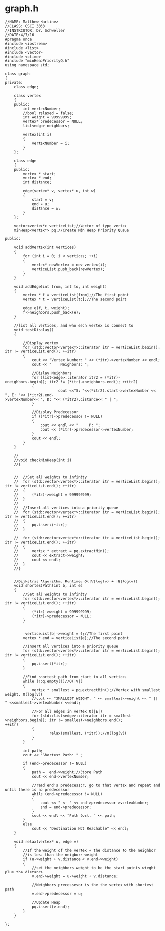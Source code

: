 # graph.h
	//NAME: Matthew Martinez
	//CLASS: CSCI 3333
	//INSTRCUTOR: Dr. Schweller
	//DATE:4/7/16
	#pragma once
	#include <iostream>
	#include <list>
	#include <vector>
	#include <ctime>
	#include "minHeapPriorityQ.h"
	using namespace std;

	class graph
	{
	private:
		class edge;

		class vertex
		{
		public:
			int vertexNumber;
			//bool relaxed = false;
			int weight = 99999999;
			vertex* predecessor = NULL;
			list<edge> neighbors;

			vertex(int i)
			{
				vertexNumber = i;
			}
		};

		class edge
		{
		public: 
			vertex * start;
			vertex * end;
			int distance;

			edge(vertex* v, vertex* u, int w)
			{
				start = v;
				end = u;
				distance = w;
			}
		};

		vector<vertex*> verticeList;//Vector of type vertex
		minHeap<vertex*> pq;//Create Min Heap Priority Queue

	public:

		void addVertex(int vertices)
		{
			for (int i = 0; i < vertices; ++i)
			{
				vertex* newVertex = new vertex(i);
				verticeList.push_back(newVertex);
			}
		}

		void addEdge(int from, int to, int weight)
		{
			vertex * f = verticeList[from];//The first point
			vertex * t = verticeList[to];//The second point

			edge e(f, t, weight);
			f->neighbors.push_back(e);
		}

		//list all vertices, and who each vertex is connect to
		void testDisplay()
		{

			//Display vertex
			for (std::vector<vertex*>::iterator itr = verticeList.begin(); itr != verticeList.end(); ++itr)
			{
				cout << "Vertex Number: " << (*itr)->vertexNumber << endl;
				cout << "    Neighbors: ";

				//Dislay Neighbors
				for (list<edge>::iterator itr2 = (*itr)->neighbors.begin(); itr2 != (*itr)->neighbors.end(); ++itr2)
				{
							cout <<"S: "<<(*itr2).start->vertexNumber << ", E: "<< (*itr2).end-										>vertexNumber<< ", D: "<< (*itr2).distance<< " | ";
				}

				//Display Predecessor
				if ((*itr)->predecessor != NULL)
				{
					cout << endl << "     P: ";
					cout << (*itr)->predecessor->vertexNumber;
				}
				cout << endl;
			}
		}

		//
		//void checkMinHeap(int i)
		//{


		//	//Set all weights to infinity
		//	for (std::vector<vertex*>::iterator itr = verticeList.begin(); itr != verticeList.end(); ++itr)
		//	{
		//		(*itr)->weight = 999999999;
		//	}
		//	
		//	//Insert all vertices into a priority queue
		//	for (std::vector<vertex*>::iterator itr = verticeList.begin(); itr != verticeList.end(); ++itr)
		//	{
		//		pq.insert(*itr);
		//	}

		//	for (std::vector<vertex*>::iterator itr = verticeList.begin(); itr != verticeList.end(); ++itr)
		//	{
		//		vertex * extract = pq.extractMin();
		//		cout << extract->weight;
		//		cout << endl;
		//	}
		//}


		//Dijkstras Algorithm. Runtime: O(|V|log(v) + |E|log(v))
		void shortestPath(int b, int e)
		{
			//Set all weights to infinity
			for (std::vector<vertex*>::iterator itr = verticeList.begin(); itr != verticeList.end(); ++itr)
			{
				(*itr)->weight = 999999999;
				(*itr)->predecessor = NULL;
			}


			 verticeList[b]->weight = 0;//The first point
			vertex * end = verticeList[e];//The second point

			//Insert all vertices into a priority queue
			for (std::vector<vertex*>::iterator itr = verticeList.begin(); itr != verticeList.end(); ++itr)
			{
				pq.insert(*itr);
			}

			//Find shortest path from start to all vertices
			while (!pq.empty())//O(|V|)
			{
				vertex * smallest = pq.extractMin();//Vertex with smallest weight. O(log(v))
				//cout << "SMALLEST WEIGHT: " << smallest->weight << " || " <<smallest->vertexNumber <<endl;

				//For all edges in vertex O(|E|)
				for (std::list<edge>::iterator itr = smallest->neighbors.begin(); itr != smallest->neighbors.end(); 												++itr)
				{
						relax(smallest, (*itr));//O(log(v))
				}
			}

			int path;
			cout << "Shortest Path: " ;

			if (end->predecessor != NULL)
			{
				path =  end->weight;//Store Path
				cout << end->vertexNumber;

				//read end's predecessor, go to that vertex and repeat and until there is no predecessor
				while (end->predecessor != NULL)
				{
					cout << " <- " << end->predecessor->vertexNumber;
					end = end->predecessor;
				}
				cout << endl << "Path Cost: " << path;
			}
			else
				cout << "Destination Not Reachable" << endl;
		}

		void relax(vertex* u, edge v)
		{
			//If the weight of the vertex + the distance to the neighbor
			//is less than the neigbors weight
			if (u->weight + v.distance < v.end->weight)
			{
				//set the neighbors weight to be the start points wieght plus the distance
				v.end->weight = u->weight + v.distance;

				//Neighbors precessesor is the the vertex with shortest path
				v.end->predecessor = u;

				//Update Heap
				pq.insert(v.end);
			}
		}

	};
